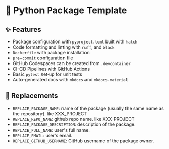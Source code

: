 # 🎈 Python Package Template

## ✨ Features

* Package configuration with `pyproject.toml` built with `hatch`
* Code formatting and linting with `ruff`, and `black`
* `Dockerfile` with package installation
* `pre-commit` configuration file
* GitHub Codespaces can be created from `.devcontainer`
* CI-CD Pipelines with GitHub Actions
* Basic `pytest` set-up for unit tests
* Auto-generated docs with `mkdocs` and `mkdocs-material`

## 🚚 Replacements

* `REPLACE_PACKAGE_NAME`: name of the package (usually the same name as the repository). like XXX_PROJECT
* `REPLACE_REPO_NAME`: github repo name. like XXX-PROJECT
* `REPLACE_PACKAGE_DESCRIPTION`: description of the package.
* `REPLACE_FULL_NAME`: user's full name.
* `REPLACE_EMAIL`: user's email.
* `REPLACE_GITHUB_USERNAME`: GitHub username of the package owner.
